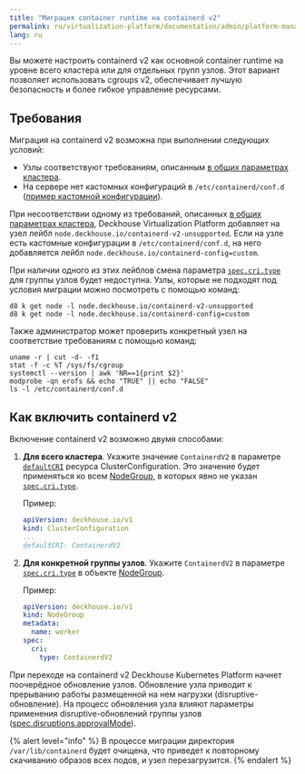 ```yaml
---
title: "Миграция container runtime на containerd v2"
permalink: ru/virtualization-platform/documentation/admin/platform-management/platform-scaling/node/migrating.html
lang: ru
---
```


Вы можете настроить containerd v2 как основной container runtime на уровне всего кластера или для отдельных групп узлов. Этот вариант позволяет использовать cgroups v2, обеспечивает лучшую безопасность и более гибкое управление ресурсами.

## Требования

Миграция на containerd v2 возможна при выполнении следующих условий:

- Узлы соответствуют требованиям, описанным [в общих параметрах кластера](/products/kubernetes-platform/documentation/v1/reference/api/cr.html#clusterconfiguration-defaultcri).
- На сервере нет кастомных конфигураций в `/etc/containerd/conf.d` ([пример кастомной конфигурации](/modules/node-manager/faq.html#как-использовать-containerd-с-поддержкой-nvidia-gpu)).

При несоответствии одному из требований, описанных [в общих параметрах кластера](/products/kubernetes-platform/documentation/v1/reference/api/cr.html#clusterconfiguration-defaultcri), Deckhouse Virtualization Platform добавляет на узел лейбл `node.deckhouse.io/containerd-v2-unsupported`. Если  на узле есть кастомные конфигурации  в `/etc/containerd/conf.d`, на него добавляется лейбл `node.deckhouse.io/containerd-config=custom`.

При наличии одного из этих лейблов смена   параметра [`spec.cri.type`](/modules/node-manager/cr.html#nodegroup-v1-spec-cri-type) для группы узлов будет недоступна. Узлы, которые не подходят под условия миграции можно посмотреть с помощью команд:

```shell
d8 k get node -l node.deckhouse.io/containerd-v2-unsupported
d8 k get node -l node.deckhouse.io/containerd-config=custom
```

Также администратор может проверить конкретный узел на соответствие требованиям с помощью команд:

```shell
uname -r | cut -d- -f1
stat -f -c %T /sys/fs/cgroup
systemctl --version | awk 'NR==1{print $2}'
modprobe -qn erofs && echo "TRUE" || echo "FALSE"
ls -l /etc/containerd/conf.d
```

## Как включить containerd v2

Включение containerd v2 возможно двумя способами:

1. **Для всего кластера**. Укажите значение `ContainerdV2` в параметре [`defaultCRI`](/products/kubernetes-platform/documentation/v1/reference/api/cr.html#clusterconfiguration-defaultcri) ресурса ClusterConfiguration. Это значение будет применяться ко всем [NodeGroup](/modules/node-manager/cr.html#nodegroup), в которых явно не указан [`spec.cri.type`](/modules/node-manager/cr.html#nodegroup-v1-spec-cri-type).

   Пример:

   ```yaml
   apiVersion: deckhouse.io/v1
   kind: ClusterConfiguration
   ...
   defaultCRI: ContainerdV2
   ```

1. **Для конкретной группы узлов**. Укажите `ContainerdV2` в параметре [`spec.cri.type`](/modules/node-manager/cr.html#nodegroup-v1-spec-cri-type) в объекте [NodeGroup](/modules/node-manager/cr.html#nodegroup).

   Пример:

   ```yaml
   apiVersion: deckhouse.io/v1
   kind: NodeGroup
   metadata:
     name: worker
   spec:
     cri:
       type: ContainerdV2
   ```

При переходе на containerd v2 Deckhouse Kubernetes Platform начнет поочерёдное обновление узлов.
Обновление узла приводит к прерыванию работы размещенной на нем нагрузки (disruptive-обновление). На процесс обновления узла влияют параметры применения disruptive-обновлений группы узлов ([spec.disruptions.approvalMode](/modules/node-manager/cr.html#nodegroup-v1-spec-disruptions-approvalmode)).

{% alert level="info" %}
В процессе миграции директория `/var/lib/containerd` будет очищена, что приведет к повторному скачиванию образов всех подов, и узел перезагрузится.
{% endalert %}
